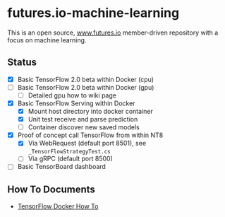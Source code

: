 # futures.io-machine-learning
This is an open source, www.futures.io member-driven repository with a focus on machine learning.

## Status
 - [x] Basic TensorFlow 2.0 beta within Docker (cpu)
 - [ ] Basic TensorFlow 2.0 beta within Docker (gpu)
	 - [ ] Detailed gpu how to wiki page
 - [x] Basic TensorFlow Serving within Docker
	- [x] Mount host directory into docker container
	- [x] Unit test receive and parse prediction
	- [ ] Container discover new saved models
 - [x] Proof of concept call TensorFlow from within NT8
	- [x] Via WebRequest (default port 8501), see `_TensorFlowStrategyTest.cs`
	- [ ] Via gRPC (default port 8500)
 - [ ] Basic TensorBoard dashboard 

## How To Documents
 - [TensorFlow Docker How To]

[TensorFlow Docker How To]: https://github.com/jasonnator/futures.io-machine-learning/wiki/TensorFlow-Docker-How-To
[TensorFlow Docker Official]: https://www.tensorflow.org/install/docker
[DockerHub TensorFlow]: https://hub.docker.com/r/tensorflow/tensorflow/tags?page=3